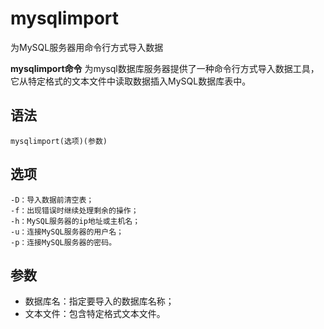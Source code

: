 mysqlimport
===

为MySQL服务器用命令行方式导入数据


**mysqlimport命令** 为mysql数据库服务器提供了一种命令行方式导入数据工具，它从特定格式的文本文件中读取数据插入MySQL数据库表中。

##  语法

```
mysqlimport(选项)(参数)
```

##  选项

```
-D：导入数据前清空表；
-f：出现错误时继续处理剩余的操作；
-h：MySQL服务器的ip地址或主机名；
-u：连接MySQL服务器的用户名；
-p：连接MySQL服务器的密码。
```

##  参数

*   数据库名：指定要导入的数据库名称；
*   文本文件：包含特定格式文本文件。


